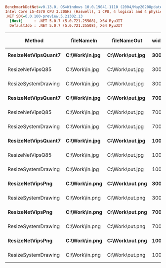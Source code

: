 ``` ini

BenchmarkDotNet=v0.13.0, OS=Windows 10.0.19041.1110 (2004/May2020Update/20H1)
Intel Core i5-4570 CPU 3.20GHz (Haswell), 1 CPU, 4 logical and 4 physical cores
.NET SDK=6.0.100-preview.5.21302.13
  [Host]     : .NET 5.0.7 (5.0.721.25508), X64 RyuJIT
  DefaultJob : .NET 5.0.7 (5.0.721.25508), X64 RyuJIT


```
|              Method |     fileNameIn |     fileNameOut | width | height |        Mean |     Error |    StdDev |      Median | Gen 0 | Gen 1 | Gen 2 | Allocated |
|-------------------- |--------------- |---------------- |------ |------- |------------:|----------:|----------:|------------:|------:|------:|------:|----------:|
| **ResizeNetVipsQuant7** | **C:\Work\in.jpg** | **C:\Work\out.jpg** |   **300** |    **300** |    **50.79 ms** |  **0.968 ms** |  **1.225 ms** |    **50.62 ms** |     **-** |     **-** |     **-** |      **6 KB** |
|    ResizeNetVipsQ85 | C:\Work\in.jpg | C:\Work\out.jpg |   300 |    300 |    45.41 ms |  0.906 ms |  1.463 ms |    45.37 ms |     - |     - |     - |      6 KB |
| ResizeSystemDrawing | C:\Work\in.jpg | C:\Work\out.jpg |   300 |    300 |   121.85 ms |  1.365 ms |  1.140 ms |   121.65 ms |     - |     - |     - |      4 KB |
| **ResizeNetVipsQuant7** | **C:\Work\in.jpg** | **C:\Work\out.jpg** |   **700** |    **700** |   **102.01 ms** |  **1.082 ms** |  **0.959 ms** |   **101.98 ms** |     **-** |     **-** |     **-** |      **6 KB** |
|    ResizeNetVipsQ85 | C:\Work\in.jpg | C:\Work\out.jpg |   700 |    700 |    87.63 ms |  0.965 ms |  0.856 ms |    87.52 ms |     - |     - |     - |      6 KB |
| ResizeSystemDrawing | C:\Work\in.jpg | C:\Work\out.jpg |   700 |    700 |   161.23 ms |  3.054 ms |  6.029 ms |   158.75 ms |     - |     - |     - |      4 KB |
| **ResizeNetVipsQuant7** | **C:\Work\in.jpg** | **C:\Work\out.jpg** |  **1000** |   **1000** |   **179.21 ms** |  **2.188 ms** |  **1.827 ms** |   **178.52 ms** |     **-** |     **-** |     **-** |      **6 KB** |
|    ResizeNetVipsQ85 | C:\Work\in.jpg | C:\Work\out.jpg |  1000 |   1000 |   157.79 ms |  3.097 ms |  5.000 ms |   156.29 ms |     - |     - |     - |      6 KB |
| ResizeSystemDrawing | C:\Work\in.jpg | C:\Work\out.jpg |  1000 |   1000 |   193.81 ms |  1.056 ms |  0.882 ms |   193.63 ms |     - |     - |     - |      4 KB |
|    **ResizeNetVipsPng** | **C:\Work\in.png** | **C:\Work\out.png** |   **300** |    **300** |   **377.04 ms** |  **3.611 ms** |  **3.016 ms** |   **377.25 ms** |     **-** |     **-** |     **-** |      **4 KB** |
| ResizeSystemDrawing | C:\Work\in.png | C:\Work\out.png |   300 |    300 |    77.05 ms |  0.597 ms |  0.499 ms |    76.80 ms |     - |     - |     - |      4 KB |
|    **ResizeNetVipsPng** | **C:\Work\in.png** | **C:\Work\out.png** |   **700** |    **700** | **1,460.63 ms** | **28.956 ms** | **44.219 ms** | **1,438.61 ms** |     **-** |     **-** |     **-** |      **4 KB** |
| ResizeSystemDrawing | C:\Work\in.png | C:\Work\out.png |   700 |    700 |   120.25 ms |  1.559 ms |  1.458 ms |   120.04 ms |     - |     - |     - |      4 KB |
|    **ResizeNetVipsPng** | **C:\Work\in.png** | **C:\Work\out.png** |  **1000** |   **1000** | **2,326.49 ms** | **14.569 ms** | **13.628 ms** | **2,327.16 ms** |     **-** |     **-** |     **-** |      **4 KB** |
| ResizeSystemDrawing | C:\Work\in.png | C:\Work\out.png |  1000 |   1000 |   172.67 ms |  3.436 ms |  7.962 ms |   168.70 ms |     - |     - |     - |      4 KB |
